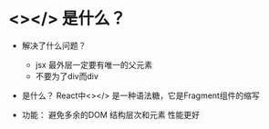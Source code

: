 # <></> 是什么？
- 解决了什么问题？
    - jsx 最外层一定要有唯一的父元素
    - 不要为了div而div
- 是什么？
    React中<></> 是一种语法糖，它是Fragment组件的缩写

- 功能：
    避免多余的DOM 结构层次和元素
    性能更好
    